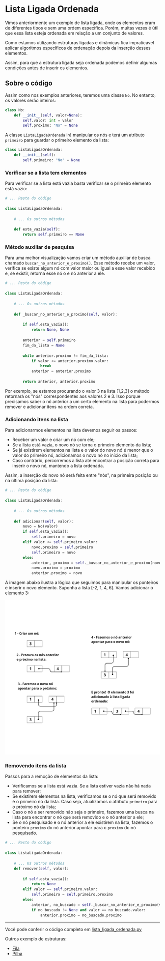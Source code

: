 # Lista Ligada Ordenada

Vimos anteriormente um exemplo de lista ligada, onde os elementos eram de diferentes tipos e sem uma ordem específica. Porém, muitas vezes é útil que essa lista esteja ordenada em relação a um conjunto de valores.

Como estamos utilizando estruturas ligadas e dinâmicas fica impraticável aplicar algoritmos específicos de ordenação depois da inserção desses elementos.

Assim, para que a estrutura ligada seja ordenada podemos definir algumas condições antes de inserir os elementos.

## Sobre o código

Assim como nos exemplos anteriores, teremos uma classe `No`. No entanto, os valores serão inteiros:

```python
class No:
    def __init__(self, valor=None):
        self.valor: int = valor
        self.proximo: "No" = None
```

A classe `ListaLigadaOrdenada` irá manipular os nós e terá um atributo `primeiro` para guardar o primeiro elemento da lista:

```python
class ListaLigadaOrdenada:
    def __init__(self):
        self.primeiro: "No" = None
```

### Verificar se a lista tem elementos

Para verificar se a lista está vazia basta verificar se o primeiro elemento está vazio:
```python
# ... Resto do código

class ListaLigadaOrdenada:

    # ... Os outros métodos
    
    def esta_vazia(self):
        return self.primeiro == None
```

### Método auxiliar de pesquisa

Para uma melhor visualização vamos criar um método auxiliar de busca chamado `buscar_no_anterior_e_proximo()`. Esse método recebe um valor, verifica se existe algum nó com valor maior ou igual a esse valor recebido e, se existir, retorna esse nó o e nó anterior a ele. 

```python
# ... Resto do código

class ListaLigadaOrdenada:

    # ... Os outros métodos
    
    def _buscar_no_anterior_e_proximo(self, valor):        
                
        if self.esta_vazia():
            return None, None
                                   
        anterior = self.primeiro        
        fim_da_lista = None   
                            
        while anterior.proximo != fim_da_lista:
            if valor <= anterior.proximo.valor:                                                       
                break
            anterior = anterior.proximo             
         
        return anterior, anterior.proximo             
```

Por exemplo, se estamos procurando o valor 3 na lista [1,2,3] o método retornará os "nós" correspondentes aos valores 2 e 3. Isso porque precisamos saber o nó anterior a um certo elemento na lista para podermos remover e adicionar itens na ordem correta. 

### Adicionando itens na lista

Para adicionarmos elementos na lista devemos seguir os passos:

  * Receber um valor e criar um nó com ele;
  * Se a lista está vazia, o novo nó se torna o primeiro elemento da lista;
  * Se já existirem elementos na lista e o valor do novo nó é menor que o valor do primeiro nó, adicionamos o novo nó no início da lista;
  * Caso contrário, percorremos a lista até encontrar a posição correta para inserir o novo nó, mantendo a lista ordenada.

Assim, a inserção do novo nó será feita entre "nós", na primeira posição ou na última posição da lista:

```python
# ... Resto do código

class ListaLigadaOrdenada:

    # ... Os outros métodos
    
    def adicionar(self, valor): 
        novo = No(valor)         
        if self.esta_vazia():
            self.primeiro = novo
        elif valor <= self.primeiro.valor:
            novo.proximo = self.primeiro
            self.primeiro = novo    
        else:
            anterior, proximo = self._buscar_no_anterior_e_proximo(novo.valor)                                                                                              
            novo.proximo = proximo
            anterior.proximo = novo

```

A imagem abaixo ilustra a lógica que seguimos para manipular os ponteiros e inserir o novo elemento. Suponha a lista [-2, 1, 4, 6]. Vamos adicionar o elemento 3:

![Alt Exemplo de inserção de itens](imagens/exemplo-inserir-itens.jpg)

### Removendo itens da lista

Passos para a remoção de elementos da lista:

  * Verificamos se a lista está vazia. Se a lista estiver vazia não há nada para remover;
  * Se existirem elementos na lista, verificamos se o nó que será removido é o primeiro nó da lista. Caso seja, atualizamos o atributo `primeiro` para o próximo nó da lista;
  * Caso o nó a ser removido não seja o primeiro, fazemos uma busca na lista para encontrar o nó que será removido e o nó anterior a ele;
  * Se o nó pesquisado e o nó anterior a ele existirem na lista, fazemos o ponteiro `proximo` do nó anterior apontar para o `proximo` do nó pesquisado.

```python 
# ... Resto do código

class ListaLigadaOrdenada:

    # ... Os outros métodos
    def remover(self, valor):
    
        if self.esta_vazia():
            return None
        elif valor == self.primeiro.valor:
            self.primeiro = self.primeiro.proximo
        else:
            anterior, no_buscado = self._buscar_no_anterior_e_proximo(valor)
            if no_buscado != None and valor == no_buscado.valor:                            
                anterior.proximo = no_buscado.proximo            	      

```
---

Você pode conferir o código completo em [lista_ligada_ordenada.py](https://github.com/minha-logica/estruturas-de-dados-em-python/blob/master/lista-ligada-ordenada/lista_ligada_ordenada.py)

Outros exemplo de estruturas:
  * [Fila](https://github.com/minha-logica/estruturas-de-dados-em-python/tree/master/Fila)
  * [Pilha](https://github.com/minha-logica/estruturas-de-dados-em-python/tree/master/pilha)
